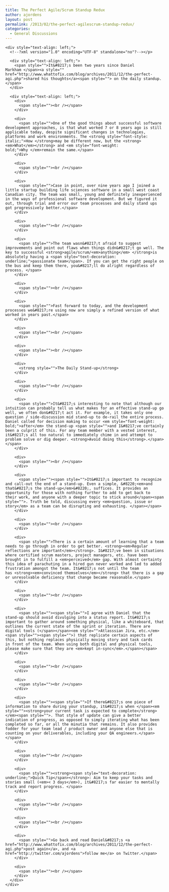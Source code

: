 ```yaml
---
title: The Perfect Agile/Scrum Standup Redux
author: ajordens
layout: post
permalink: /2013/02/the-perfect-agilescrum-standup-redux/
categories:
  - General Discussions
---
```

<!--?xml version="1.0" encoding="UTF-8" standalone="no"?-->

<p style="">
  <!--?xml version="1.0" encoding="UTF-8" standalone="no"?-->
</p>

<p style="">
  <!--?xml version="1.0" encoding="UTF-8" standalone="no"?-->
</p>

<div style="text-align: left;">
  <!--?xml version="1.0" encoding="UTF-8" standalone="no"?--></p>

  <div style="text-align: left;">
    <!--?xml version="1.0" encoding="UTF-8" standalone="no"?--></p>

    <div style="text-align: left;">
      <!--?xml version="1.0" encoding="UTF-8" standalone="no"?--></p>

      <div style="text-align: left;">
        <span style="">It&#8217;s been two years since Daniel Markham </span><a style="" href="http://www.whattofix.com/blog/archives/2011/12/the-perfect-agi.php">shared his thoughts</a><span style=""> on the daily standup.</span>
      </div>

      <div style="text-align: left;">
        <div>
          <span style=""><br /></span>
        </div>

        <div>
          <span style="">One of the good things about successful software development approaches, is that what worked 7 or 8 years ago is still applicable today, despite significant changes in technologies, platforms and work environments. The <strong style="font-style: italic;">How </strong>may be different now, but the <strong><em>What</em></strong> and <em style="font-weight: bold;">Why </em>remain the same.</span>
        </div>

        <div>
          <span style=""><br /></span>
        </div>

        <div>
          <span style="">Case in point, over nine years ago I joined a little startup building life sciences software in a small west coast Canadian city. The team was small, young and definitely inexperienced in the ways of professional software development. But we figured it out, through trial and error our team processes and daily stand ups got progressively better.</span>
        </div>

        <div>
          <span style=""><br /></span>
        </div>

        <div>
          <span style="">The team wasn&#8217;t afraid to suggest improvements and point out flaws when things didn&#8217;t go well. The key to successful <strong>agile/scrum/<em>anything</em> </strong>is absolutely having a <span style="text-decoration: underline;">passionate team</span>. If you can get the right people on the bus and keep them there, you&#8217;ll do alright regardless of process. </span>
        </div>

        <div>
          <span style=""><br /></span>
        </div>

        <div>
          <span style="">Fast forward to today, and the development processes we&#8217;re using now are simply a refined version of what worked in years past.</span>
        </div>

        <div>
          <span style=""><br /></span>
        </div>

        <div>
          <span style=""><br /></span>
        </div>

        <div>
          <strong style="">The Daily Stand-up</strong>
        </div>

        <div>
          <span style=""><br /></span>
        </div>

        <div>
          <span style="">It&#8217;s interesting to note that although our intuition can probably tell us what makes for an effective stand-up go well, we often don&#8217;t act it. For example, it takes only one question / side-discussion mid stand-up to de-rail the entire process. Daniel called for decision making to occur <em style="font-weight: bold;">after</em> the stand-up <span style="">and I&#8217;ve certainly been a culprit of this. For any team member with a vested interest, it&#8217;s all too natural to immediately chime in and attempt to problem solve or dig deeper. <strong>Avoid doing this</strong>.</span></span>
        </div>

        <div>
          <span style=""><br /></span>
        </div>

        <div>
          <span style=""><span style="">It&#8217;s important to recognize and call-out the end of a stand-up. Even a simple, &#8220;<em>and that&#8217;s the stand-up</em>&#8220;, suffices. It provides an opportunity for those with nothing further to add to get back to their work, and anyone with a deeper topic to stick around</span><span style="">. Truth be told, discussing every <em>question, issue or story</em> as a team can be disrupting and exhausting. </span></span>
        </div>

        <div>
          <span style=""><br /></span>
        </div>

        <div>
          <span style="">There is a certain amount of learning that a team needs to go through in order to get better. <strong><em>Regular reflections are important</em></strong>. I&#8217;ve been in situations where certified scrum masters, project managers, etc. have been brought in to fulfill a <em>perceived</em> gap. With almost certainty this idea of parachuting in a hired gun never worked and led to added frustration amongst the team. It&#8217;s not until the team has <strong><em>convinced themselves</em></strong> that there is a gap or unresolvable deficiency that change became reasonable.</span>
        </div>

        <div>
          <span style=""><br /></span>
        </div>

        <div>
          <span style=""><span style="">I agree with Daniel that the stand-up should avoid divulging into a status report. It&#8217;s important to gather around something physical, like a whiteboard, that outlines the current state of the sprint or iteration. There are digital tools (</span></span><em style="">Atlasssian Jira, etc.</em><span style=""><span style="">) that replicate certain aspects of this, but nothing replaces physically moving story and task cards in front of the team. When using both digital and physical tools, please make sure that they are <em>kept in-sync</em>.</span></span>
        </div>

        <div>
          <span style=""><br /></span>
        </div>

        <div>
          <span style=""><br /></span>
        </div>

        <div>
          <span style=""><span style="">If there&#8217;s one piece of information to share during your standup, it&#8217;s when </span><em style=""><strong>your current task is expected to complete</strong></em><span style="">. That style of update can give a better indication of progress, as opposed to simply iterating what has been completed so far, or all the minutia that remains. It also provides fodder for your team lead / product owner and anyone else that is counting on your deliverables, including your QA engineers.</span></span>
        </div>

        <div>
          <span style=""><br /></span>
        </div>

        <div>
          <span style=""><strong><span style="text-decoration: underline;">Quick Tip</span></strong>: Aim to keep your tasks and stories small (<em>< 3 days</em>), it&#8217;s far easier to mentally track and report progress. </span>
        </div>

        <div>
          <span style=""><br /></span>
        </div>

        <div>
          <span style=""><br /></span>
        </div>

        <div>
          <span style="">Go back and read Daniel&#8217;s <a href="http://www.whattofix.com/blog/archives/2011/12/the-perfect-agi.php">post again</a>, and <a href="http://twitter.com/ajordens">follow me</a> on Twitter.</span>
        </div>

        <div>
          <span style=""><br /></span>
        </div>
      </div>
    </div>
  </div>
</div>
